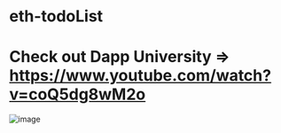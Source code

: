 # eth-todoList
# Check out Dapp University => https://www.youtube.com/watch?v=coQ5dg8wM2o
![image](https://user-images.githubusercontent.com/68532159/198830627-be612919-606a-4e1c-8e27-aaa554f1f180.png)
